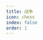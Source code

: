 ```yaml
---
title: 战争
icon: chess
index: false
order: 1
---
```


<War />

<script setup lang="ts">
import War from "@War";
</script>
